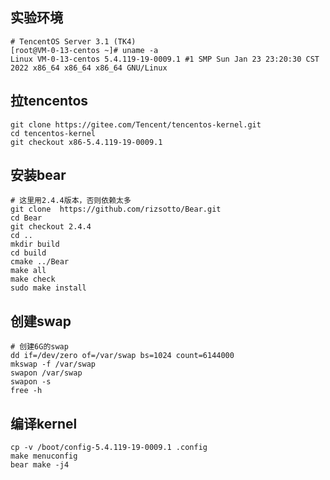 ## 实验环境

    # TencentOS Server 3.1 (TK4)
    [root@VM-0-13-centos ~]# uname -a
    Linux VM-0-13-centos 5.4.119-19-0009.1 #1 SMP Sun Jan 23 23:20:30 CST 2022 x86_64 x86_64 x86_64 GNU/Linux

## 拉tencentos

    git clone https://gitee.com/Tencent/tencentos-kernel.git
    cd tencentos-kernel
    git checkout x86-5.4.119-19-0009.1

## 安装bear

    # 这里用2.4.4版本，否则依赖太多
    git clone  https://github.com/rizsotto/Bear.git
    cd Bear
    git checkout 2.4.4
    cd ..
    mkdir build
    cd build
    cmake ../Bear
    make all
    make check
    sudo make install

## 创建swap

    # 创建6G的swap
    dd if=/dev/zero of=/var/swap bs=1024 count=6144000
    mkswap -f /var/swap
    swapon /var/swap
    swapon -s
    free -h

## 编译kernel

    cp -v /boot/config-5.4.119-19-0009.1 .config
    make menuconfig
    bear make -j4
    
    